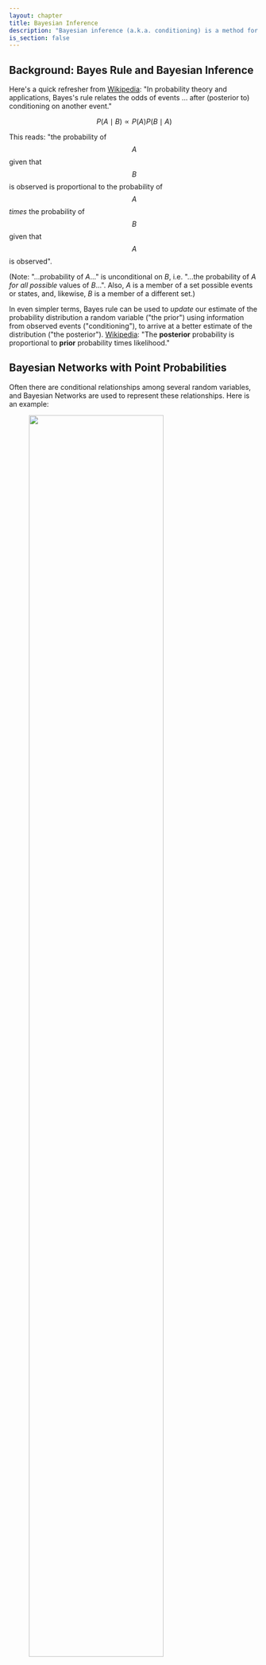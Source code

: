 ```yaml
---
layout: chapter
title: Bayesian Inference
description: "Bayesian inference (a.k.a. conditioning) is a method for using observed/empirical data to improve your estimate of the probability distribution of a random variable."
is_section: false
---
```


## Background: Bayes Rule and Bayesian Inference

Here's a quick refresher from [Wikipedia](https://en.wikipedia.org/wiki/Bayes%27_rule): "In probability theory and applications, Bayes's rule relates the odds of events ... after (posterior to) conditioning on another event."
 
$$
P(A \mid B) \propto   P(A) P(B \mid A)
$$

This reads: "the probability of $$A$$ given that $$B$$ is observed is proportional to the probability of $$A$$ *times* the probability of  $$B$$ given that $$A$$ is observed". 
<p class="note">
(Note: "...probability of <em>A</em>..." is unconditional on <em>B</em>, i.e. "...the probability of <em>A</em> <em>for all possible</em> values of <em>B</em>...". Also, <em>A</em> is a member of a set possible events or states, and, likewise, <em>B</em> is a member of a different set.)
</p>

In even simpler terms, Bayes rule can be used to *update* our estimate of the probability distribution a random variable ("the prior") using information from observed events ("conditioning"), to arrive at a better estimate of the distribution ("the posterior"). [Wikipedia](https://en.wikipedia.org/wiki/Bayes%27_rule): "The **posterior** probability is proportional to **prior** probability times likelihood."

## Bayesian Networks with Point Probabilities

Often there are conditional relationships among several random variables, and Bayesian Networks are used to represent these relationships. Here is an example:

<figure>
<img style="display:block;width:80%;" src="{{ site.baseurl }}/assets/img/simple_bayesian_network.png">
<br>
<figcaption>A simple Bayesian Network. Boxes are random variables, arrows are conditional relationships, and the tables show the conditional probabilities. (<em>source</em>: <a href="http://math.stackexchange.com/questions/1219042/cluster-probabilites-bayesian-network-sprinkler-example-russel-norvig-as-a">Math Stack Exchange</a>)</figcaption>
</figure>

In this case, we have four random variables: *cloudy*, *sprinklers*, *rain*, and *wet grass*.  The probability of *cloudy* is 0.5.  Given that *cloudy* = TRUE on a given day, the probability of *rain* is 0.8, and so on. 

***Bayesian Inference*** is the process of using Bayes Rule over and over to modify the prior probabilities, given the actual (observed) values for some other random variables. The model can answer questions like "What is the probability that it is raining, given the grass is wet?" and "What is the probability that it is cloudy, given that the grass is not wet?".

~~~~
// Implements the Bayesian Network, above
var grassGetsWet = Infer({ method: 'enumerate' }, function(){
  var cloudy = flip(0.5);
  var rain = cloudy ? flip(0.8) : flip(0.2);
  var sprinkler = cloudy ? flip(0.1) : flip(0.5);
  var wetGrass = rain && sprinkler 
                   ? flip(.99)  
                   : (rain && !sprinkler) || (!rain && sprinkler) 
                        ? flip(0.9) 
                        : flip(0.0);
  condition(cloudy === true);
  return wetGrass;
});


print('Probability of wet grass, given cloudy = ' 
               + Math.exp(grassGetsWet.score(true)) );
~~~~

~~~~
// same model conditioned differently, with different return variables
///fold:
// Version 1
var grassGetsWet1 = Infer({ method: 'enumerate' }, function(){
  var cloudy = flip(0.5);
  var rain = cloudy ? flip(0.8) : flip(0.2);
  var sprinkler = cloudy ? flip(0.1) : flip(0.5);
  var wetGrass = rain && sprinkler 
                   ? flip(.99)  
                   : (rain && !sprinkler) || (!rain && sprinkler) 
                        ? flip(0.9) 
                        : flip(0.0);
  // no conditions
  return wetGrass;
});

// Version 2
var grassGetsWet2 = Infer({ method: 'enumerate' }, function(){
var cloudy = flip(0.5);
var rain = cloudy ? flip(0.8) : flip(0.2);
var sprinkler = cloudy ? flip(0.1) : flip(0.5);
var wetGrass = rain && sprinkler 
                   ? flip(.99)  
                   : (rain && !sprinkler) || (!rain && sprinkler) 
                        ? flip(0.9) 
                        : flip(0.0);
// no conditions
return rain;
});

// Version 3
var grassGetsWet3 = Infer({ method: 'enumerate' }, function(){
  var cloudy = flip(0.5);
  var rain = cloudy ? flip(0.8) : flip(0.2);
  var sprinkler = cloudy ? flip(0.1) : flip(0.5);
  var wetGrass = rain && sprinkler 
                   ? flip(.99)  
                   : (rain && !sprinkler) || (!rain && sprinkler) 
                        ? flip(0.9) 
                        : flip(0.0);
  condition(wetGrass === true);
  return rain;
});

// Version 4
var grassGetsWet4 = Infer({ method: 'enumerate' }, function(){
  var cloudy = flip(0.5);
  var rain = cloudy ? flip(0.8) : flip(0.2);
  var sprinkler = cloudy ? flip(0.1) : flip(0.5);
  var wetGrass = rain && sprinkler 
                   ? flip(.99)  
                   : (rain && !sprinkler) || (!rain && sprinkler) 
                        ? flip(0.9) 
                        : flip(0.0);
  condition(sprinkler === true);
  return rain;
});


///
print('Probability of wet grass (aka prior) = ' 
               + Math.exp(grassGetsWet1.score(true)));
print('Probability of rain (aka prior) = ' 
               + Math.exp(grassGetsWet2.score(true)));
print('Probability of rain, given the grass is wet = ' 
                + Math.exp(grassGetsWet3.score(true)));
print('Probability of rain, given the sprinkler was on = ' 
                + Math.exp(grassGetsWet4.score(true)));
~~~~

Let's look at this program in detail, built up in steps starting in the middle. This will show you all the basic ingredients for *any* WebPPL probabilistic program.

<img style="display:block;width:95%;" src="{{ site.baseurl }}/assets/img/grassGetsWet1.png">

Starting in the middle, the code highlighted in yellow is the **generative model** that specifies the random variables and their probability distributions. **Notice that the logic in this section is simply a transcription of the Bayesian Network, above.**  Short and simple!

`flip(0.5)` is a function that draws a sample from a Bernoulli distribution ("true" or "false"), with $$P(true) = 0.5$$. 

The function "*predicate* `?` *if_true* `:` *if_false*" is "syntatic sugar" for an `ifelse( )` function that you might recognize in other languages. It returns *if_true* statement if *predicate* is true, and *if_false* otherwise.  This function is very useful and often necessary functional programming to conditionally assign a value of a variable.

<img style="display:block;width:95%;" src="{{ site.baseurl }}/assets/img/grassGetsWet2.png">

After the generative model is a `condition(...);` statement. **This is how WebPPL introduces observations** (a.k.a. empirical data, constraints, etc.).  Condition statements are optional.

<img style="display:block;width:95%;" src="{{ site.baseurl }}/assets/img/grassGetsWet3.png">

The last statement is a return statement, which is the posterior distribution you are trying to make inferences on.

<img style="display:block;width:95%;" src="{{ site.baseurl }}/assets/img/grassGetsWet4.png">

The final ingredient to a WebPPL program is the `Infer(...);` statement.  **This function does the "magic" of conditioning the random variables on the observations**.  It takes two parameters: 1) an inference method (e.g. "Enumerate"); and 2) the generative function that encompasses your model plus observed data (via `condition` statements.)


## Bayesian Inference With Continuous Distributions

Most examples and lessons on Bayesian Inference use point probabilities.  The same rules and principles apply for continuous probiability distributions, but the math gets much, much harder if the underlying distributions are anything but simple (i.e Uniform, Gaussian, and related).

First, let us look at a textbook example: a single random variable with prior uniform distribution that is conditioned by set of observations drawn from a (truncated) Gaussian.  You can find this example in textbooks because it admits to a "closed form solution".

~~~~
// x is a random variable with a uniform prior distribution
var genX = function(){
   return uniform(0,10);
}

var generatePrior = Infer({method: 'SMC', particles: 1000, rejuvSteps: 5},
    function() { return genX();}
);

// This function generates the observational data from a simple distribution
var obs = function(){
var x = gaussian({mu: 6, sigma: 1});
condition(x >= 0);
condition(x <= 10.0);
return x;
}

var generateObservations = Infer({method: 'SMC', particles: 1000, rejuvSteps: 5},
function(){
return obs();
});

// Infer the posterior distribution, give the observations
var generateXconditioned = function(logWeightOfEvidence){
var w = - logWeightOfEvidence;
return Infer({method: 'SMC', particles: 1000, rejuvSteps: 5},
function(){
var x = genX();
var ob = obs();
factor(ob - 0.1 < x && ob + 0.1 > x ? 0 : w );
return x;
});}

print("Prior distribution");
viz.auto(generatePrior);
print("Observations distribution");
viz.auto(generateObservations);
print("Weak weight of observations");
viz.auto(generateXconditioned(1));
print("Strong weight of observations");
viz.auto(generateXconditioned(4));
~~~~

But when the distributions aren't simple or "nice", the math gets messy real fast, looking something like this:

<img style="display:block;width:45%;" src="{{ site.baseurl }}/assets/img/integral_equation.png">

In the next code window is essentially the same program, but with more complex distributions.  Notice that the program is not really much more complex, and the execution times (complile and run) are about the same.

~~~~
// x is a random variable with a complex prior distribution
var genX = function(){
var y = gaussian({mu: -1, sigma: 1});
var z = gaussian({mu: 1, sigma: 3});
var x = y >= z ? uniform(0,4) : uniform(5,10);
return x;
}

var generatePrior = Infer({method: 'SMC', particles: 1000, rejuvSteps: 5},
function() { return genX();}
);

// This function generates the observational data from a complex distribution
var obs = function(){
var y = gaussian({mu: 0, sigma: 3});
var z = gaussian({mu: 1, sigma: 3});
var x = y >= z ? cauchy(4, .5) : gamma(1, 2);
condition(x >= 0);
condition(x <= 10.0);
return x;
}

var generateObservations = Infer({method: 'SMC', particles: 1000, rejuvSteps: 5},
function(){
return obs();
});

// Infer the posterior distribution, give the observations
var generateXconditioned = function(logWeightOfEvidence){
var w = - logWeightOfEvidence;
return Infer({method: 'SMC', particles: 1000, rejuvSteps: 5},
function(){
var x = genX();
var ob = obs();
factor(ob - 0.1 < x && ob + 0.1 > x ? 0 : w );
return x;
});}

print("Prior distribution");
viz.auto(generatePrior);
print("Observations distribution");
viz.auto(generateObservations);
print("Weak weight of observations");
viz.auto(generateXconditioned(1));
print("Strong weight of observations");
viz.auto(generateXconditioned(4));
~~~~

